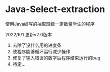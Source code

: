 # Java-Select-extraction
使用Java编写的抽取班级一定数量学生的程序

2022/6/1 更新v2.0版本
   1. 去除了没什么用的进度条
   2. 使程序能够循环运行减少操作
   3. 修复了输入错误的数字后程序结束运行的bug
   4. 待定...
